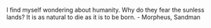 I find myself wondering about humanity. Why do they fear the sunless lands? It is as natural to die as it is to be born. - Morpheus, Sandman